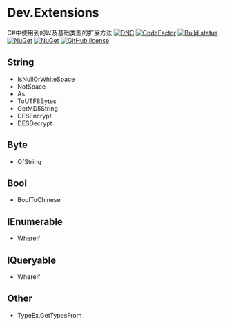 # Dev.Extensions
C#中使用到的以及基础类型的扩展方法
[![DNC](https://img.shields.io/badge/.netcore-%3E%3D2.1-green.svg)](#)
[![CodeFactor](https://www.codefactor.io/repository/github/ojdev/dev.extensions/badge)](https://www.codefactor.io/repository/github/ojdev/dev.extensions)
[![Build status](https://ci.appveyor.com/api/projects/status/g3yfj57kuycwny3x/branch/master?svg=true)](https://ci.appveyor.com/project/ojdev/microsoft-csharp-extensions/branch/master)
[![NuGet](https://img.shields.io/nuget/v/dev.extensions.svg?style=popout)](https://www.nuget.org/packages/dev.extensions)
[![NuGet](https://img.shields.io/nuget/dt/dev.extensions.svg?style=popout)](https://www.nuget.org/packages/dev.extensions)
[![GitHub license](https://img.shields.io/github/license/ojdev/dev.extensions.svg)](https://github.com/ojdev/csharp.extensions/blob/master/LICENSE)

## String
 - IsNullOrWhiteSpace
 - NotSpace
 - As<T>
 - ToUTF8Bytes
 - GetMD5String
 - DESEncrypt
 - DESDecrypt

## Byte
- OfString

## Bool
- BoolToChinese

## IEnumerable
- WhereIf

## IQueryable
- WhereIf

## Other
- TypeEx.GetTypesFrom<T>

